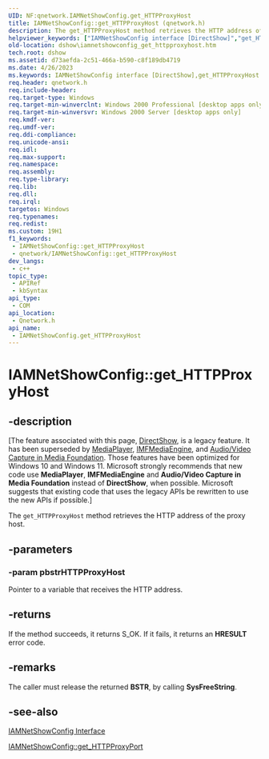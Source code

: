 ```yaml
---
UID: NF:qnetwork.IAMNetShowConfig.get_HTTPProxyHost
title: IAMNetShowConfig::get_HTTPProxyHost (qnetwork.h)
description: The get_HTTPProxyHost method retrieves the HTTP address of the proxy host.
helpviewer_keywords: ["IAMNetShowConfig interface [DirectShow]","get_HTTPProxyHost method","IAMNetShowConfig.get_HTTPProxyHost","IAMNetShowConfig::get_HTTPProxyHost","IAMNetShowConfigget_HTTPProxyHost","dshow.iamnetshowconfig_get_httpproxyhost","get_HTTPProxyHost","get_HTTPProxyHost method [DirectShow]","get_HTTPProxyHost method [DirectShow]","IAMNetShowConfig interface","qnetwork/IAMNetShowConfig::get_HTTPProxyHost"]
old-location: dshow\iamnetshowconfig_get_httpproxyhost.htm
tech.root: dshow
ms.assetid: d73aefda-2c51-466a-b590-c8f189db4719
ms.date: 4/26/2023
ms.keywords: IAMNetShowConfig interface [DirectShow],get_HTTPProxyHost method, IAMNetShowConfig.get_HTTPProxyHost, IAMNetShowConfig::get_HTTPProxyHost, IAMNetShowConfigget_HTTPProxyHost, dshow.iamnetshowconfig_get_httpproxyhost, get_HTTPProxyHost, get_HTTPProxyHost method [DirectShow], get_HTTPProxyHost method [DirectShow],IAMNetShowConfig interface, qnetwork/IAMNetShowConfig::get_HTTPProxyHost
req.header: qnetwork.h
req.include-header: 
req.target-type: Windows
req.target-min-winverclnt: Windows 2000 Professional [desktop apps only]
req.target-min-winversvr: Windows 2000 Server [desktop apps only]
req.kmdf-ver: 
req.umdf-ver: 
req.ddi-compliance: 
req.unicode-ansi: 
req.idl: 
req.max-support: 
req.namespace: 
req.assembly: 
req.type-library: 
req.lib: 
req.dll: 
req.irql: 
targetos: Windows
req.typenames: 
req.redist: 
ms.custom: 19H1
f1_keywords:
 - IAMNetShowConfig::get_HTTPProxyHost
 - qnetwork/IAMNetShowConfig::get_HTTPProxyHost
dev_langs:
 - c++
topic_type:
 - APIRef
 - kbSyntax
api_type:
 - COM
api_location:
 - Qnetwork.h
api_name:
 - IAMNetShowConfig.get_HTTPProxyHost
---
```


# IAMNetShowConfig::get_HTTPProxyHost


## -description

\[The feature associated with this page, [DirectShow](/windows/win32/directshow/directshow), is a legacy feature. It has been superseded by [MediaPlayer](/uwp/api/Windows.Media.Playback.MediaPlayer), [IMFMediaEngine](/windows/win32/api/mfmediaengine/nn-mfmediaengine-imfmediaengine), and [Audio/Video Capture in Media Foundation](windows/win32/medfound/audio-video-capture-in-media-foundation). Those features have been optimized for Windows 10 and Windows 11. Microsoft strongly recommends that new code use **MediaPlayer**, **IMFMediaEngine** and **Audio/Video Capture in Media Foundation** instead of **DirectShow**, when possible. Microsoft suggests that existing code that uses the legacy APIs be rewritten to use the new APIs if possible.\]

The <code>get_HTTPProxyHost</code> method retrieves the HTTP address of the proxy host.

## -parameters

### -param pbstrHTTPProxyHost

Pointer to a variable that receives the HTTP address.

## -returns

If the method succeeds, it returns S_OK. If it fails, it returns an <b>HRESULT</b> error code.

## -remarks

The caller must release the returned <b>BSTR</b>, by calling <b>SysFreeString</b>.

## -see-also

<a href="/windows/desktop/api/qnetwork/nn-qnetwork-iamnetshowconfig">IAMNetShowConfig Interface</a>



<a href="/windows/desktop/api/qnetwork/nf-qnetwork-iamnetshowconfig-get_httpproxyport">IAMNetShowConfig::get_HTTPProxyPort</a>